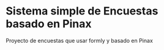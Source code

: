 Sistema simple de Encuestas basado en Pinax
===========================================

Proyecto de encuestas que usar formly y basado en Pinax

